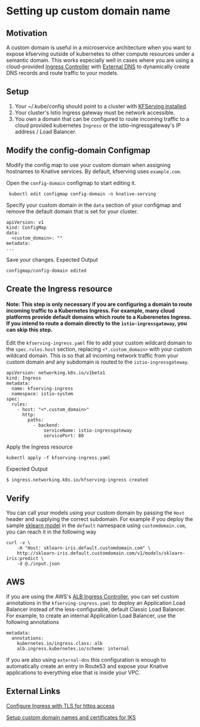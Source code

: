 # Setting up custom domain name

## Motivation

A custom domain is useful in a microservice architecture when you want to expose kfserving outside of kubernetes to other compute resources under a semantic domain. This works especially well in cases where you are using a cloud-provided [Ingress Controller](https://kubernetes.io/docs/concepts/services-networking/ingress-controllers/) with [External DNS](https://github.com/kubernetes-sigs/external-dns) to dynamically create DNS records and route traffic to your models.

## Setup

1. Your ~/.kube/config should point to a cluster with [KFServing installed](https://github.com/kubeflow/kfserving/#install-kfserving).
2. Your cluster's Istio Ingress gateway must be network accessible.
3. You own a domain that can be configured to route incoming traffic to a cloud provided kubernetes `Ingress` or the istio-ingressgateway's IP address / Load Balancer.

## Modify the config-domain Configmap

Modify the config map to use your custom domain when assigning hostnames to Knative services. By default, kfserving uses `example.com`.

Open the `config-domain` configmap to start editing it.

```
 kubectl edit configmap config-domain -n knative-serving
```

Specify your custom domain in the `data` section of your configmap and remove the default domain that is set for your cluster.

```
apiVersion: v1
kind: ConfigMap
data:
  <custom_domain>: ""
metadata:
...
```

Save your changes. Expected Output

```
configmap/config-domain edited
```

## Create the Ingress resource

#### Note: This step is only necessary if you are configuring a domain to route incoming traffic to a Kubernetes Ingress. For example, many cloud platforms provide default domains which route to a Kuberenetes Ingress. If you intend to route a domain directly to the `istio-ingressgateway`, you can skip this step.

Edit the `kfserving-ingress.yaml` file to add your custom wildcard domain to the `spec.rules.host` section, replacing `<*.custom_domain>` with your custom wildcard domain. This is so that all incoming network traffic from your custom domain and any subdomain is routed to the `istio-ingressgateway`.

```
apiVersion: networking.k8s.io/v1beta1
kind: Ingress
metadata:
  name: kfserving-ingress
  namespace: istio-system
spec:
  rules:
    - host: "<*.custom_domain>"
      http:
        paths:
          - backend:
              serviceName: istio-ingressgateway
              servicePort: 80
```

Apply the Ingress resource

```
kubectl apply -f kfserving-ingress.yaml
```

Expected Output

```
$ ingress.networking.k8s.io/kfserving-ingress created
```

## Verify 

You can call your models using your custom domain by passing the `Host` header and supplying the correct subdomain. For example if you deploy the sample [sklearn model](https://github.com/kubeflow/kfserving/tree/master/docs/samples/sklearn) in the `default` namespace using `customdomain.com`, you can reach it in the following way

```
curl -v \
    -H "Host: sklearn-iris.default.customdomain.com" \
    http://sklearn-iris.default.customdomain.com/v1/models/sklearn-iris:predict \
    -d @./input.json
```

## AWS

If you are using the AWS's [ALB Ingress Controller](https://github.com/kubernetes-sigs/aws-alb-ingress-controller), you can set custom annotations in the `kfserving-ingress.yaml` to deploy an Application Load Balancer instead of the less-configurable, default Classic Load Balancer. For example, to create an internal Application Load Balancer, use the following annotations

```
metadata:
  annotations:
    kubernetes.io/ingress.class: alb
    alb.ingress.kubernetes.io/scheme: internal
```

If you are also using `external-dns` this configuration is enough to automatically create an entry in Route53 and expose your Knative applications to everything else that is inside your VPC.


## External Links

[Configure Ingress with TLS for https access](https://kubernetes.io/docs/concepts/services-networking/ingress/#tls)

[Setup custom domain names and certificates for IKS](https://cloud.ibm.com/docs/containers?topic=containers-serverless-apps-knative#knative-custom-domain-tls)

